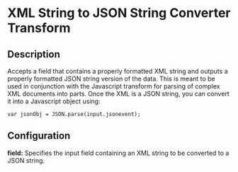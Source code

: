 # XML String to JSON String Converter Transform


Description
-----------
Accepts a field that contains a properly formatted XML string and 
outputs a properly formatted JSON string version of the data. This is 
meant to be used in conjunction with the Javascript transform for 
parsing of complex XML documents into parts. Once the XML is a JSON 
string, you can convert it into a Javascript object using:

``var jsonObj = JSON.parse(input.jsonevent);``


Configuration
-------------
**field:** Specifies the input field containing an XML string to be 
converted to a JSON string.
